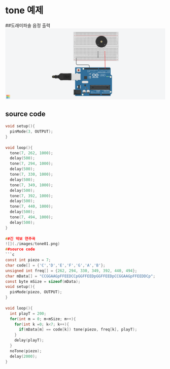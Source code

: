# tone 예제
##도래미파솔 음정 출력
![](./images/tone00.png)
## source code
```c
void setup(){
  pinMode(3, OUTPUT);
}

void loop(){
  tone(7, 262, 1000);
  delay(500);
  tone(7, 294, 1000);
  delay(500);
  tone(7, 330, 1000);
  delay(500);
  tone(7, 349, 1000);
  delay(500);
  tone(7, 392, 1000);
  delay(500);
  tone(7, 440, 1000);
  delay(500);
  tone(7, 494, 1000);
  delay(500);
}

##긴 악보 연주곡
![](./images/tone01.png)
##source code
```c
const int piezo = 7;
char code[] = {'C','D','E','F','G','A','B'};
unsigned int freq[] = {262, 294, 330, 349, 392, 440, 494};
char mData[] = "CCGGAAGpFFEEDCCpGGFFEEDpGGFFEEDpCCGGAAGpFFEEDDCp";
const byte mSize = sizeof(mData);
void setup(){
  pinMode(piezo, OUTPUT);
}

void loop(){
  int playT = 200;
  for(int m = 0; m<mSize; m++){
    for(int k =0; k<7; k++){
      if(mData[m] == code[k]) tone(piezo, freq[k], playT);
    }
    delay(playT);
  }
  noTone(piezo);
  delay(2000);
}
